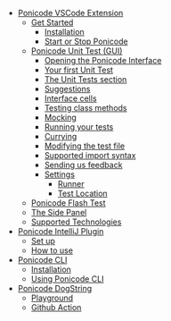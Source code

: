 <!-- docs/_sidebar.md -->

- [Ponicode VSCode Extension](vscode_extension/)
  - [Get Started](vscode_extension/get_started/)
    - [Installation](vscode_extension/get_started/installation.md)
    - [Start or Stop Ponicode](vscode_extension/get_started/startStopPonicode.md)
      <!-- - [Create a test manually] -->
  - [Ponicode Unit Test (GUI)](vscode_extension/gui_test/)
    - [Opening the Ponicode Interface](vscode_extension/gui_test/open_gui.md)
    - [Your first Unit Test](vscode_extension/gui_test/firstUtGUI.md)
    <!-- - [Intro] -->
    - [The Unit Tests section](vscode_extension/gui_test/unitTests.md)
    - [Suggestions](vscode_extension/gui_test/suggestions.md)
        <!-- - [Adding or removing columns] -->
      <!-- - [The bold symbol] -->
      <!-- - [The coverage indication] -->
      <!-- - [Modify the test description] -->
    - [Interface cells](vscode_extension/gui_test/cell.md)
    - [Testing class methods](vscode_extension/gui_test/classMethods.md)
    - [Mocking](vscode_extension/gui_test/mocking.md)
    - [Running your tests](vscode_extension/gui_test/runningTests.md)
      <!-- - [How suggestions work] -->
      <!-- - [Assertions and matchers] -->
    - [Currying](vscode_extension/gui_test/currying.md)
    - [Modifying the test file](vscode_extension/gui_test/modifyingTestFile.md)
    - [Supported import syntax](vscode_extension/gui_test/importSyntax.md)
    - [Sending us feedback](vscode_extension/gui_test/feedback.md)
    <!-- - [Coverage calculation] -->
    - [Settings](vscode_extension/gui_test/configuration/)
      - [Runner](vscode_extension/gui_test/configuration/runner.md)
      - [Test Location](vscode_extension/gui_test/configuration/testLocation.md)
  - [Ponicode Flash Test](vscode_extension/flash_test/)
  - [The Side Panel](vscode_extension/side_panel/)
  - [Supported Technologies](vscode_extension/supported_technologies/)
    <!-- - [Languages] -->
    <!-- - [Test Frameworks] -->
    <!-- - [Environments] -->
- [Ponicode IntelliJ Plugin](intellij_plugin/)
  - [Set up](intellij_plugin/setup.md)
  - [How to use](intellij_plugin/use.md)
- [Ponicode CLI](cli/)
  - [Installation](cli/installation.md)
  - [Using Ponicode CLI](cli/how-to.md)
- [Ponicode DogString](dogstring/)
  - [Playground](dogstring/try-ponicode-dogstring.md)
  - [Github Action](dogstring/use-ponicode-dogstring-action.md)
